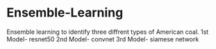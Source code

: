 # Ensemble-Learning
Ensemble learning to identify three diffrent types of American coal.
1st Model- resnet50
2nd Model- convnet
3rd Model- siamese network
